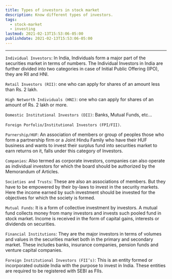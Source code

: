 ```yaml
---
title: Types of investors in stock market
description: Know different types of investors.
tags:
  - stock-market
  - investing
lastmod: 2021-02-13T15:53:06-05:00
publishdate: 2021-02-13T15:53:06-05:00
---
```


---

`Individual Investors`: In India, Individuals form a major part of the securities market in terms of numbers. The Individual Investors in India are further divided into two categories in case of Initial Public Offering (IPO), they are RII and HNI.

`Retail Investors (RII)`: one who can apply for shares of an amount less than Rs. 2 lakh.

`High Networth Individuals (HNI)`: one who can apply for shares of an amount of Rs. 2 lakh or more.

`Domestic Institutional Investors (DII)`: Banks, Mutual Funds, etc...

`Foreign Porfolio/Institutional Investors (FPI/FII)`.

`Parnership/HUF`: An association of members or group of peoples those who form a partnership firm or a Joint Hindu Family who have their HUF business and wants to invest their surplus fund into securities market to earn returns on it, falls under this category of Investors.

`Companies`: Also termed as corporate investors, companies can also operate as individual investors for which the board should be authorized by the Memorandum of Articles.

`Societies and Trusts`: These are also an associations of members. But they have to be empowered by their by-laws to invest in the security markets. Here the income earned by such investment should be invested for the objectives for which the society is formed.

`Mutual Funds`: It is a form of collective investment by investors. A mutual fund collects money from many investors and invests such pooled fund in stock market. Income is received in the form of capital gains, interests or dividends on securities.

`Financial Institutions`: They are the major investors in terms of volumes and values in the securities market both in the primary and secondary market. These includes banks, insurance companies, pension funds and venture capital companies.

`Foreign Institutional Investors (FII’s)`: This is an entity formed or incorporated outside India with the purpose to invest in India. These entities are required to be registered with SEBI as FIIs.
